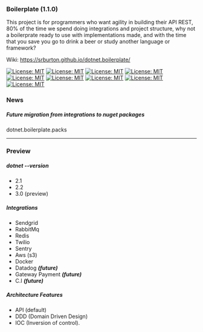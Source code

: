 
### Boilerplate  (1.1.0)

This project is for programmers who want agility in building their API REST, 80% of the time we spend doing integrations and project structure, why not a boilerprate ready to use with implementations made, and with the time that you save you go to drink a beer or study another language or framework?

Wiki: https://srburton.github.io/dotnet.boilerplate/

[![License: MIT](https://img.shields.io/badge/License-MIT-yellow.svg)](https://opensource.org/licenses/MIT)
[![License: MIT](https://img.shields.io/badge/build-passing-brightgreen.svg)]()
[![License: MIT](https://img.shields.io/github/release/srburton/dotnet.boilerplate.svg)]()
[![License: MIT](https://img.shields.io/github/tag-date/srburton/dotnet.boilerplate.svg)]()
[![License: MIT](https://img.shields.io/github/languages/count/srburton/dotnet.boilerplate.svg)]()
[![License: MIT](https://img.shields.io/github/last-commit/srburton/dotnet.boilerplate.svg)]()
[![License: MIT](https://img.shields.io/github/languages/code-size/srburton/dotnet.boilerplate.svg)]()
[![License: MIT](https://img.shields.io/github/issues-raw/srburton/dotnet.boilerplate.svg)]()
[![License: MIT](	https://img.shields.io/github/issues-closed/srburton/dotnet.boilerplate.svg)]()


### News
##### Future migration from integrations to nuget packages

dotnet.boilerplate.packs

<hr>

### Preview

##### dotnet --version
 - 2.1
 - 2.2
 - 3.0 (preview) 

##### Integrations
- Sendgrid
- RabbitMq 
- Redis
- Twilio 
- Sentry
- Aws (s3) 
- Docker
- Datadog ***(future)***
- Gateway Payment ***(future)***
- C.I ***(future)***

##### Architecture Features
- API (default)
- DDD (Domain Driven Design)
- IOC (Inversion of control).
